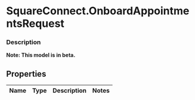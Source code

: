 # SquareConnect.OnboardAppointmentsRequest

### Description
**Note: This model is in beta.**



## Properties
Name | Type | Description | Notes
------------ | ------------- | ------------- | -------------


